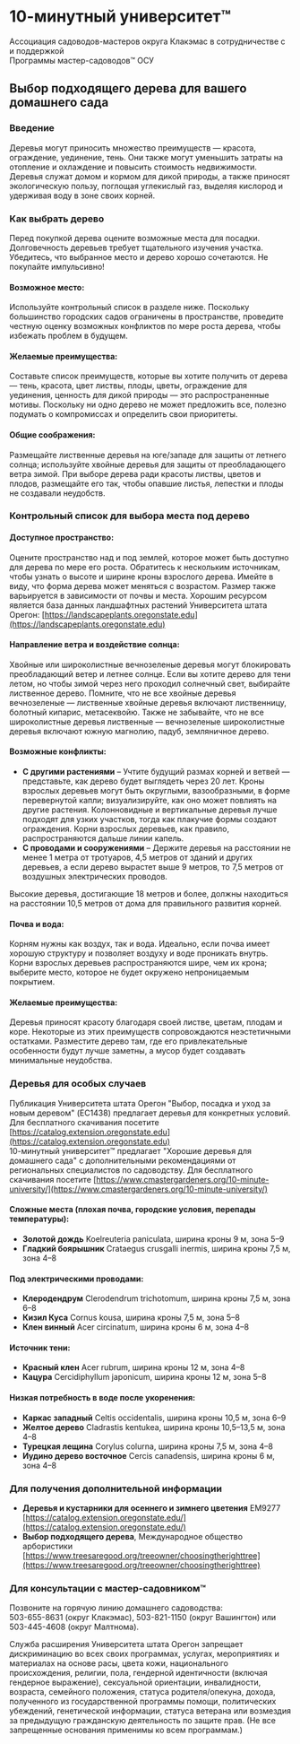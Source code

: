 # 10-минутный университет™  
Ассоциация садоводов-мастеров округа Клакэмас в сотрудничестве с и поддержкой  
Программы мастер-садоводов™ ОСУ  

## Выбор подходящего дерева для вашего домашнего сада  

### Введение  
Деревья могут приносить множество преимуществ — красота, ограждение, уединение, тень. Они также могут уменьшить затраты на отопление и охлаждение и повысить стоимость недвижимости. Деревья служат домом и кормом для дикой природы, а также приносят экологическую пользу, поглощая углекислый газ, выделяя кислород и удерживая воду в зоне своих корней.  

### Как выбрать дерево  
Перед покупкой дерева оцените возможные места для посадки. Долговечность деревьев требует тщательного изучения участка.  
Убедитесь, что выбранное место и дерево хорошо сочетаются. Не покупайте импульсивно!  

#### Возможное место:  
Используйте контрольный список в разделе ниже. Поскольку большинство городских садов ограничены в пространстве, проведите честную оценку возможных конфликтов по мере роста дерева, чтобы избежать проблем в будущем.  

#### Желаемые преимущества:  
Составьте список преимуществ, которые вы хотите получить от дерева — тень, красота, цвет листвы, плоды, цветы, ограждение для уединения, ценность для дикой природы — это распространенные мотивы. Поскольку ни одно дерево не может предложить все, полезно подумать о компромиссах и определить свои приоритеты.  

#### Общие соображения:  
Размещайте лиственные деревья на юге/западе для защиты от летнего солнца; используйте хвойные деревья для защиты от преобладающего ветра зимой. При выборе дерева ради красоты листвы, цветов и плодов, размещайте его так, чтобы опавшие листья, лепестки и плоды не создавали неудобств.  

### Контрольный список для выбора места под дерево  

#### Доступное пространство:  
Оцените пространство над и под землей, которое может быть доступно для дерева по мере его роста. Обратитесь к нескольким источникам, чтобы узнать о высоте и ширине кроны взрослого дерева. Имейте в виду, что форма дерева может меняться с возрастом. Размер также варьируется в зависимости от почвы и места. Хорошим ресурсом является база данных ландшафтных растений Университета штата Орегон: [https://landscapeplants.oregonstate.edu](https://landscapeplants.oregonstate.edu)  

#### Направление ветра и воздействие солнца:  
Хвойные или широколистные вечнозеленые деревья могут блокировать преобладающий ветер и летнее солнце. Если вы хотите дерево для тени летом, но чтобы зимой через него проходил солнечный свет, выбирайте лиственное дерево. Помните, что не все хвойные деревья вечнозеленые — лиственные хвойные деревья включают лиственницу, болотный кипарис, метасеквойю. Также не забывайте, что не все широколистные деревья лиственные — вечнозеленые широколистные деревья включают южную магнолию, падуб, земляничное дерево.  

#### Возможные конфликты:  
- **С другими растениями** – Учтите будущий размах корней и ветвей — представьте, как дерево будет выглядеть через 20 лет. Кроны взрослых деревьев могут быть округлыми, вазообразными, в форме перевернутой капли; визуализируйте, как оно может повлиять на другие растения. Колонновидные и вертикальные деревья лучше подходят для узких участков, тогда как плакучие формы создают ограждения. Корни взрослых деревьев, как правило, распространяются дальше линии капель.  
- **С проводами и сооружениями** – Держите деревья на расстоянии не менее 1 метра от тротуаров, 4,5 метров от зданий и других деревьев, а если дерево вырастет выше 9 метров, то 7,5 метров от воздушных электрических проводов.  

Высокие деревья, достигающие 18 метров и более, должны находиться на расстоянии 10,5 метров от дома для правильного развития корней.  

#### Почва и вода:  
Корням нужны как воздух, так и вода. Идеально, если почва имеет хорошую структуру и позволяет воздуху и воде проникать внутрь. Корни взрослых деревьев распространяются шире, чем их крона; выберите место, которое не будет окружено непроницаемым покрытием.  

#### Желаемые преимущества:  
Деревья приносят красоту благодаря своей листве, цветам, плодам и коре. Некоторые из этих преимуществ сопровождаются неэстетичными остатками. Разместите дерево там, где его привлекательные особенности будут лучше заметны, а мусор будет создавать минимальные неудобства.  

### Деревья для особых случаев  
Публикация Университета штата Орегон "Выбор, посадка и уход за новым деревом" (EC1438) предлагает деревья для конкретных условий. Для бесплатного скачивания посетите [https://catalog.extension.oregonstate.edu](https://catalog.extension.oregonstate.edu)  
10-минутный университет™ предлагает "Хорошие деревья для домашнего сада" с дополнительными рекомендациями от региональных специалистов по садоводству. Для бесплатного скачивания посетите [https://www.cmastergardeners.org/10-minute-university/](https://www.cmastergardeners.org/10-minute-university/)  

#### Сложные места (плохая почва, городские условия, перепады температуры):  
- **Золотой дождь** Koelreuteria paniculata, ширина кроны 9 м, зона 5–9  
- **Гладкий боярышник** Crataegus crusgalli inermis, ширина кроны 7,5 м, зона 4–8  

#### Под электрическими проводами:  
- **Клеродендрум** Clerodendrum trichotomum, ширина кроны 7,5 м, зона 6–8  
- **Кизил Куса** Cornus kousa, ширина кроны 7,5 м, зона 5–8  
- **Клен винный** Acer circinatum, ширина кроны 6 м, зона 4–8  

#### Источник тени:  
- **Красный клен** Acer rubrum, ширина кроны 12 м, зона 4–8  
- **Кацура** Cercidiphyllum japonicum, ширина кроны 12 м, зона 5–8  

#### Низкая потребность в воде после укоренения:  
- **Каркас западный** Celtis occidentalis, ширина кроны 10,5 м, зона 6–9  
- **Желтое дерево** Cladrastis kentukea, ширина кроны 10,5–13,5 м, зона 4–8  
- **Турецкая лещина** Corylus colurna, ширина кроны 7,5 м, зона 4–8  
- **Иудино дерево восточное** Cercis canadensis, ширина кроны 6 м, зона 4–8  

### Для получения дополнительной информации  
- **Деревья и кустарники для осеннего и зимнего цветения** EM9277 [https://catalog.extension.oregonstate.edu/](https://catalog.extension.oregonstate.edu/)  
- **Выбор подходящего дерева**, Международное общество арбористики [https://www.treesaregood.org/treeowner/choosingtherighttree](https://www.treesaregood.org/treeowner/choosingtherighttree)  

### Для консультации с мастер-садовником™  
Позвоните на горячую линию домашнего садоводства:  
503-655-8631 (округ Клакэмас), 503-821-1150 (округ Вашингтон) или 503-445-4608 (округ Малтнома).  

Служба расширения Университета штата Орегон запрещает дискриминацию во всех своих программах, услугах, мероприятиях и материалах на основе расы, цвета кожи, национального происхождения, религии, пола, гендерной идентичности (включая гендерное выражение), сексуальной ориентации, инвалидности, возраста, семейного положения, статуса родителя/опекуна, дохода, полученного из государственной программы помощи, политических убеждений, генетической информации, статуса ветерана или возмездия за предыдущую гражданскую деятельность по защите прав. (Не все запрещенные основания применимы ко всем программам.)